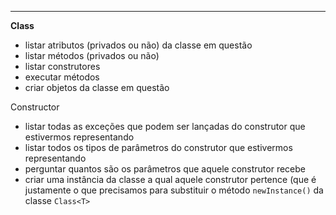 ***

**Class**<T>

-   listar atributos (privados ou não) da classe em questão
-   listar métodos (privados ou não)
-   listar construtores
-   executar métodos
-   criar objetos da classe em questão

Constructor<T>

-   listar todas as exceções que podem ser lançadas do construtor que estivermos representando
-   listar todos os tipos de parâmetros do construtor que estivermos representando
-   perguntar quantos são os parâmetros que aquele construtor recebe
-   criar uma instância da classe a qual aquele construtor pertence (que é justamente o que precisamos para substituir o método `newInstance()` da classe `Class<T>`



